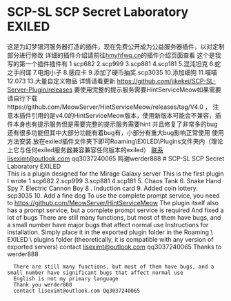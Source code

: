  # SCP-SL  SCP Secret Laboratory EXILED  
 这是为幻梦银河服务器打造的插件，现在免费公开成为公益服务器插件，以对定制部分进行修改
 详细的插件介绍请前往[hmyhfwq.cn](http://hmyh.xyz/index.php?case=archive&act=show&aid=570)的插件介绍页面查看
      这个是我写的第一个插件插件有
      1 scp682
      2.scp999
      3.scp881
      4.scp181
      5.混沌坦克
      6.蛇之手间谍
      7.电炮小子
      8.感应卡
      9.添加了硬币抽奖.scp3035
      10.添加细狗
      11.喵喵
      12.073
      13.大量自定义物品 详情请看更新 https://github.com/jikekei/SCP-SL-Server-Plugin/releases
      要使用完整的提示服务需要HintServiceMeow如果需要请自行下载https://github.com/MeowServer/HintServiceMeow/releases/tag/V4.0 ，
      注意本插件引用的是v4.0的HintServiceMeow版本，使用新版本可能会不兼容，插件本身也有提示服务但是需要完整的提示服务需要hint
      并且修复了非常多的bug
      还有很多功能但其中大部分功能有着bug有，小部分有重大bug影响正常使用
      使用方法安装.放在exiled插件文件夹下即可Roaming\EXILED\Plugins文件夹内（理论上它与任何exiled服务器兼容兼容任何版本的exiled）
      联系liseximt@outlook.com qq3037240065
      鸣谢werder888
      # SCP-SL   SCP Secret Laboratory EXILED  
      This is a plugin designed for the Mirage Galaxy server
      This is the first plugin I wrote
      1 scp682
      2.scp999
      3.scp881
      4.scp181
      5. Chaos Tank
      6. Snake Hand Spy
      7. Electric Cannon Boy
      8 . Induction card
      9. Added coin lottery. scp3035
      10. Add a fine dog
       To use the complete prompt service, you need to https://github.com/MeowServer/HintServiceMeow The plugin itself also has a prompt service, but a complete prompt service is 
       required
      And fixed a lot of bugs
      There are still many functions, but most of them have bugs, and a small number have major bugs that affect normal use
      Instructions for installation. Simply place it in the exported plugin folder in the Roaming \ EXILED \ plugins folder (theoretically, it is compatible with any version of exported 
      servers)
      contact liseximt@outlook.com  qq3037240065
      Thanks to werder888
      
      There are still many functions, but most of them have bugs, and a small number have significant bugs that affect normal use
      English is not my primary language
      Thank you werder888
      contact liseximt@outlook.com Qq3037240065
